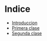 # Indice

- [Introduccion](introduccion.md)
- [Primera clase](clase1.md)
- [Segunda clase](clase2.md)
